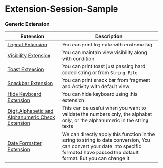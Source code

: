 # Extension-Session-Sample


### Generic Extension


| Extension                                                                                                             | Description                                                                                                                                                                              |
|-----------------------------------------------------------------------------------------------------------------------|------------------------------------------------------------------------------------------------------------------------------------------------------------------------------------------|
| <a href="/app/utils/log_extension.pdf" target="_blank">Logcat Extension</a>                                           | You can print log cate with custome tag                                                                                                                                                  |
| <a href="/app/utils/visibility_extension.pdf" target="_blank">Visibility Extension</a>                                | You can maintain view visibility along with condition                                                                                                                                    |
| <a href="/app/utils/toast_extension.jpg" target="_blank">Toast Extension</a>                                          | You can print toast just passing hard coded string or from `String File`                                                                                                                 |
| <a href="/app/utils/snackbar_extension.pdf" target="_blank">Snackbar Extension</a>                                    | You can print snack bar from fragment and Activity with default view                                                                                                                     |
| <a href="/app/utils/hide_keyboard_extension.pdf" target="_blank">Hide Keyboard Extension</a>                          | You can hide keyboard using this extension                                                                                                                                               |
| <a href="/app/utils/alphanumeric_extension.pdf" target="_blank">Digit,Alphabetic and Alphanumeric Check Extension</a> | This can be useful when you want to validate the numbers only, the alphabet only, or the alphanumeric in the string texts                                                                |
| <a href="/app/utils/date_formatter_extension.pdf" target="_blank">Date Formatter Extension</a>                        | We can directly apply this function in the string to string to date conversion, You can convert your date into specific formate.I have passed the default format. But you can change it. |


